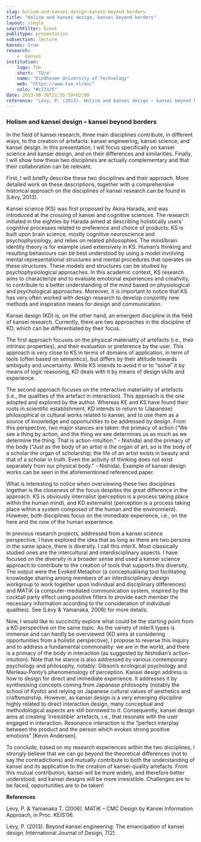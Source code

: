 ```yaml
---
slug: holism-and-kansei-design-kansei-beyond-borders
title: "Holism and kansei design, kansei beyond borders"
layout: single
searchFilter: Event
publitype: presentation
subsection: lecture
kansei: true
research: 
    -  kansei
institution:
    logo: TUe
    short: 'TU/e'
    name: "Eindhoven University of Technology"
    web: "https://www.tue.nl/en/"
    colo: "#c72125"
date: 2013-08-30T21:55:59+02:00
reference: "Lévy, P. (2013). Holism and kansei design – kansei beyond borders, presented at the International Colloquium on Kansei and Design 2013, University of Tsukuba, Tsukuba, Japan. August 30th, 2013."
---
```


### Holism and kansei design – kansei beyond borders

In the field of kansei research, three main disciplines contribute, in different ways, to the creation of artefacts: kansei engineering, kansei science, and kansei design. In this presentation, I will focus specifically on kansei science and kansei design, and on their differences and similarities. Finally, I will show how these two disciplines are actually complementary and that their collaboration can be relevant.

First, I will briefly describe these two disciplines and their approach. More detailed work on these descriptions, together with a comprehensive historical approach on the disciplines of kansei research can be found in (Lévy, 2013).

Kansei science (KS) was first proposed by Akira Harada, and was introduced at the crossing of kansei and cognitive sciences. The research initiated in the eighties by Harada aimed at describing holistically users’ cognitive processes related to preference and choice of products. KS is built upon brain science, mostly cognitive neuroscience and psychophysiology, and relies on related philosophies. The mind/brain identity theory is for example used extensively in KS. Human’s thinking and resulting behaviours can be best understood by using a model involving mental representational structures and mental procedures that operates on these structures. These models and structures can be studied by psychophysiological approaches. In this academic context, KS research aims to characterize and to evaluate emotional experiences and creativity, to contribute to a better understanding of the mind based on physiological and psychological approaches. Moreover, it is important to notice that KS has very often worked with design research to develop conjointly new methods and inspiration means for design and communication.

Kansei design (KD) is, on the other hand, an emergent discipline in the field of kansei research. Currently, there are two approaches in the discipline of KD, which can be differentiated by their focus.

The first approach focuses on the physical materiality of artefacts (i.e., their intrinsic properties), and their evaluation or preference by the user. This approach is very close to KS in terms of domains of application, in term of tools (often based on semantics), but differs by their attitude towards ambiguity and uncertainty. While KS intends to avoid it or to “solve” it by means of logic reasoning, KD deals with it by means of design skills and experience.

The second approach focuses on the interactive materiality of artefacts (i.e., the qualities of the artefact in interaction). This approach is the one adopted and explored by the author. Whereas KE and KS have found their roots in scientific establishment, KD intends to return to (Japanese) philosophical or cultural works related to kansei, and to use them as a source of knowledge and opportunities to be addressed by design. From this perspective, two major stances are taken: the primacy of action (“We see a thing by action, and the thing we see determines us as much as we determine the thing. That is action-intuition.” - Nishida) and the primacy of the body (“Just as the body of an artist is the organ of art, so is the body of a scholar the organ of scholarship; the life of an artist exists in beauty and that of a scholar in truth. Even the activity of thinking does not exist separately from our physical body.” - Nishida). Example of kansei design works can be seen in the aforementioned referenced paper.

What is interesting to notice when overviewing these two disciplines together is the closeness of the focus despites the great difference in the approach. KS is obviously internalist (perception is a process taking place within the human mind), and KD externalist (perception is a process taking place within a system composed of the human and the environment). However, both disciplines focus on the immediate experience, i.e., on the here and the now of the human experience.

In previous research projects, addressed from a kansei science perspective, I have explored the idea that as long as there are two persons in the same space, there is diversity. I call this interX. Most classically studied ones are the intercultural and interdisciplinary aspects. I have focused on the diversity in a broader sense and used a kansei science approach to contribute to the creation of tools that supports this diversity. The output were the Evoked Metaphor (a conceptualising tool facilitating knowledge sharing among members of an interdisciplinary design workgroup to work together upon individual and disciplinary differences) and MATiK (a computer-mediated communication system, inspired by the cocktail party effect using positive filters to provide each member the necessary information according to the consideration of individual qualities). See (Lévy & Yamanaka, 2006) for more details. 

Now, I would like to succinctly explore what could be the starting point from a KD perspective on the same topic. As the variety of interX types is immense and can hardly be overviewed (KD aims at considering opportunities from a holistic perspective), I propose to reverse this inquiry and to address a fundamental commonality: we are in the world, and there is a primacy of the body in interaction (as suggested by Nishidian’s action-intuition). Note that he stance is also addressed by various contemporary psychology and philosophy, notably: Gibson’s ecological psychology and Merleau-Ponty’s phenomenology of perception. Kansei design address is how to design for direct and immediate experience. It addresses it by synthesising concepts coming from Japanese philosophy (notably the school of Kyoto) and relying on Japanese cultural values of aesthetics and craftsmanship. However, as kansei design is a very emerging discipline highly related to direct interaction design, many conceptual and methodological aspects are still borrowed to it. Consequently, kansei design aims at creating ‘irresistible’ artefacts, i.e., that resonate with the user engaged in interaction. Resonance interaction is the “perfect interplay between the product and the person which evokes strong positive emotions” [Kevin Andersen]. 

To conclude, based on my research experiences within the two disciplines, I strongly believe that we can go beyond the theoretical differences (not to say the contradictions) and mutually contribute to both the understanding of kansei and its application to the creation of kansei-quality artefacts. From this mutual contribution, kansei will be more widely, and therefore better understood, and kansei designs will be more irresistible. Challenges are to be faced, opportunities are to be taken!


**References**

Lévy, P. & Yamanaka T. (2006). MATiK – CMC Design by Kansei Information Approach, in Proc. KEIS’06.

Lévy, P. (2013). Beyond kansei engineering: The emancipation of kansei design. International Journal of Design, 7(2).
